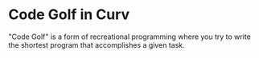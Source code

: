 Code Golf in Curv
=================
"Code Golf" is a form of recreational programming where you try to write
the shortest program that accomplishes a given task.
